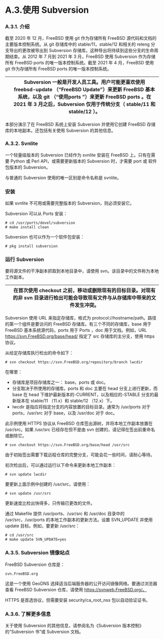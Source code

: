 # A.3.使用 Subversion

### A.3.1. 介绍

截至 2020 年 12 月，FreeBSD 使用 git 作为存储所有 FreeBSD 源代码和文档的主要版本控制系统。从 git 存储库中的 stable/11，stable/12 和相关的 releng 分支导出的更改被导出到 Subversion 存储库。这种导出将持续到这些分支的生命周期结束。从 2012 年 7 月到 2021 年 3 月，FreeBSD 使用 Subversion 作为存储所有 FreeBSD ports 的唯一版本控制系统。截至 2021 年 4 月，FreeBSD 使用 git 作为存储所有 FreeBSD ports 的唯一版本控制系统。

|  | Subversion 一般是开发人员工具。用户可能更喜欢使用 freebsd-update （“FreeBSD Update”）来更新 FreeBSD 基本系统，以及 git （“使用ports ”）来更新 FreeBSD ports 。在 2021 年 3 月之后，Subversion 仅用于传统分支（ stable/11 和 stable/12 ）。|
| -- | ----------------------------------------------------------------------------------------------------------------------------------------------------------------------------------------------------------------------------------------------------- |

本部分演示了在 FreeBSD 系统上安装 Subversion 并使用它创建 FreeBSD 存储库的本地副本。还包括有关使用 Subversion 的其他信息。

### A.3.2. Svnlite

一个轻量级版本的 Subversion 已经作为 svnlite 安装在 FreeBSD 上。只有在需要 Python 或 Perl API，或需要更新版本的 Subversion 时，才需要 port 或 软件包版本的 Subversion。

与普通的 Subversion 使用的唯一区别是命令名称是 svnlite。

### 安装

如果 svnlite 不可用或需要完整版本的 Subversion，则必须安装它。

Subversion 可以从 Ports 安装：

```
# cd /usr/ports/devel/subversion
# make install clean
```

Subversion 也可以作为一个软件包安装：

```
# pkg install subversion
```

### 运行 Subversion

要将源文件的干净副本抓取到本地目录中，请使用 svn。该目录中的文件称为本地工作副本。

|  | 在首次使用 checkout 之前，移动或删除现有的目标目录。对现有的非 svn 目录进行检出可能会导致现有文件与从存储库中带来的文件发生冲突。|
| -- | ----------------------------------------------------------------------------------------------------------------------------------- |

Subversion 使用 URL 来指定存储库，格式为 protocol://hostname/path。路径的第一个组件是要访问的 FreeBSD 存储库。有三个不同的存储库，base 用于 FreeBSD 基本系统源代码，ports 用于 Ports ，doc 用于文档。例如，URL https://svn.FreeBSD.org/base/head/ 指定了 src 存储库的主分支，使用 https 协议。

从给定存储库执行检出的命令如下：

```
# svn checkout https://svn.FreeBSD.org/repository/branch lwcdir
```

 在哪里：

* 存储库是项目存储库之一： base，ports 或 doc。
* 分支取决于所使用的存储库。ports 和 doc 主要在 head 分支上进行更新，而 base 在 head 下维护最新版本的-CURRENT，以及相应的-STABLE 分支的最新版本在 stable/11 （11.x）和 stable/12 （12.x）下。
* lwcdir 是指应将指定分支的内容放置的目标目录。通常为 /usr/ports 对于 ports，/usr/src 对于 base，以及 /usr/doc 对于 doc。

此示例使用 HTTPS 协议从 FreeBSD 仓库签出源树，并将本地工作副本放置在 /usr/src。如果 /usr/src 已经存在但不是由 svn 创建的，请记得在签出前重命名或删除它。

```
# svn checkout https://svn.FreeBSD.org/base/head /usr/src
```

由于初始签出需要下载远程仓库的完整分支，可能会花一些时间，请耐心等待。

初次检出后，可以通过运行以下命令来更新本地工作副本：

```
# svn update lwcdir
```

要更新上面示例中创建的 /usr/src，请使用：

```
# svn update /usr/src
```

更新速度比检出快得多，只传输已更改的文件。

通过 Makefile 提供 /usr/ports、/usr/src 和 /usr/doc 目录中的 /usr/src，/usr/ports 的本地工作副本的更新方法。设置 SVN_UPDATE 并使用 update 目标。例如，要更新 /usr/src：

```
# cd /usr/src
# make update SVN_UPDATE=yes
```

### A.3.5. Subversion 镜像站点

FreeBSD Subversion 仓库是：

```
svn.FreeBSD.org
```

这是一个使用 GeoDNS 选择适当后端服务器的公开访问镜像网络。要通过浏览器查看 FreeBSD Subversion 仓库，请使用 https://svnweb.FreeBSD.org/。

HTTPS 是首选协议，但需要安装 security/ca_root_nss 包以自动验证证书。

### A.3.6. 了解更多信息

关于使用 Subversion 的其他信息，请参阅名为《Subversion 版本控制》的“Subversion 书”或 Subversion 文档。
